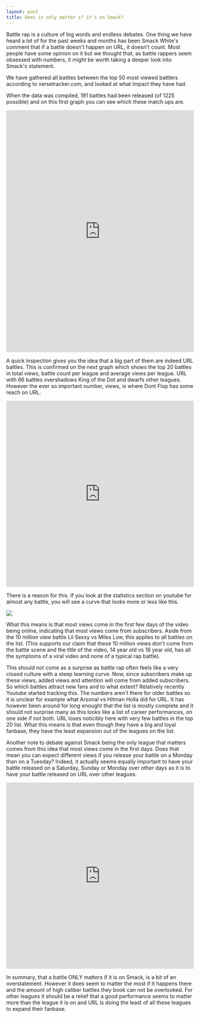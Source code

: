 ```yaml
---
layout: post
title: Does it only matter if it's on Smack?
---
```


Battle rap is a culture of big words and endless debates. One thing we have heard a lot of for the past weeks and months has been Smack White's comment that if a battle doesn't happen on URL, it doesn't count. Most people have some opinion on it but we thought that, as battle rappers seem obsessed with numbers, it might be worth taking a deeper look into Smack's statement.

We have gathered all battles between the top 50 most viewed battlers according to versetracker.com, and looked at what impact they have had.

When the data was compiled, 191 battles had been released (of 1225 possible) and on this first graph you can see which these match ups are.

<iframe src='http://hjonasson.github.io/top50/' width='100%' height='650' frameborder='0'></iframe>

A quick inspection gives you the idea that a big part of them are indeed URL battles. This is confirmed on the next graph which shows the top 20 battles in total views, battle count per league and average views per league. URL with 66 battles overshadows King of the Dot and dwarfs other leagues. However the ever so important number, views, is where Dont Flop has some reach on URL.

<iframe src='http://hjonasson.github.io/topBar/' width='100%' height='500' frameborder='0'></iframe>

There is a reason for this. If you look at the statistics section on youtube for almost any battle, you will see a curve that looks more or less like this. 

<img src='https://cloud.githubusercontent.com/assets/7774928/8770390/4fb3fc00-2ef4-11e5-9da7-27d4a531c7e3.png'></img>

What this means is that most views come in the first few days of the video being online, indicating that most views come from subscribers. Aside from the 10 million view battle Lil Sexxy vs Miles Low, this applies to all battles on the list. (This supports our claim that these 10 million views don't come from the battle scene and the title of the video, 14 year old vs 16 year old, has all the symptoms of a viral video and none of a typical rap battle).

This should not come as a surprise as battle rap often feels like a very closed culture with a steep learning curve. Now, since subscribers make up these views, added views and attention will come from added subscribers. So which battles attract new fans and to what extent? Relatively recently Youtube started tracking this. The numbers aren't there for older battles so it is unclear for example what Arsonal vs Hitman Holla did for URL. It has however been around for long enought that the list is mostly complete and it should not surprise many as this looks like a list of career performances, on one side if not both. URL loses noticibly here with very few battles in the top 20 list. What this means is that even though they have a big and loyal fanbase, they have the least expansion out of the leagues on the list.

Another note to debate against Smack being the only league that matters comes from this idea that most views come in the first days. Does that mean you can expect different views if you release your battle on a Monday than on a Tuesday? Indeed, it actually seems equally important to have your battle released on a Saturday, Sunday or Monday over other days as it is to have your battle released on URL over other leagues.

<iframe src='http://hjonasson.github.io/topBar2/' width='100%' height='500' frameborder='0'></iframe>

In summary, that a battle ONLY matters if it is on Smack, is a bit of an overstatement. However it does seem to matter the most if it happens there and the amount of high caliber battles they book can not be overlooked. For other leagues it should be a relief that a good performance seems to matter more than the league it is on and URL is doing the least of all these leagues to expand their fanbase.
